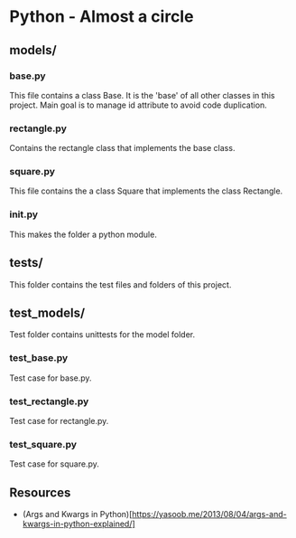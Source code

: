 # Python - Almost a circle
## models/
### base.py
This file contains a class Base. It is the 'base' of all other classes in this project. Main goal is to manage id attribute to avoid code duplication.
### rectangle.py
Contains the rectangle class that implements the base class.
### square.py
This file contains the a class Square that implements the class Rectangle.
### init.py
This makes the folder a python module.

## tests/
This folder contains the test files and folders of this project.

## test_models/
Test folder contains unittests for the model folder.
### test_base.py
Test case for base.py.
### test_rectangle.py
Test case for rectangle.py.
### test_square.py
Test case for square.py.

## Resources
- (Args and Kwargs in Python)[https://yasoob.me/2013/08/04/args-and-kwargs-in-python-explained/]
